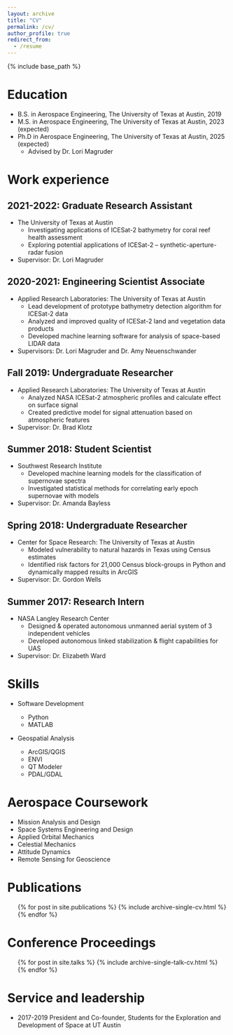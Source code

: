 ```yaml
---
layout: archive
title: "CV"
permalink: /cv/
author_profile: true
redirect_from:
  - /resume
---
```


{% include base_path %}

Education
======
* B.S. in Aerospace Engineering, The University of Texas at Austin, 2019
* M.S. in Aerospace Engineering, The University of Texas at Austin, 2023 (expected)
* Ph.D in Aerospace Engineering, The University of Texas at Austin, 2025 (expected)
  * Advised by Dr. Lori Magruder

Work experience
======
## 2021-2022: Graduate Research Assistant
  * The University of Texas at Austin
     * Investigating applications of ICESat-2 bathymetry for coral reef health assessment
     * Exploring potential applications of ICESat-2 – synthetic-aperture-radar fusion
  * Supervisor: Dr. Lori Magruder

## 2020-2021: Engineering Scientist Associate
  * Applied Research Laboratories: The University of Texas at Austin
    * Lead development of prototype bathymetry detection algorithm for ICESat-2 data
    * Analyzed and improved quality of ICESat-2 land and vegetation data products
    * Developed machine learning software for analysis of space-based LIDAR data
  * Supervisors: Dr. Lori Magruder and Dr. Amy Neuenschwander

## Fall 2019: Undergraduate Researcher
  * Applied Research Laboratories: The University of Texas at Austin
    * Analyzed NASA ICESat-2 atmospheric profiles and calculate effect on surface signal
    * Created predictive model for signal attenuation based on atmospheric features 
  * Supervisor: Dr. Brad Klotz
 
## Summer 2018: Student Scientist
  * Southwest Research Institute
    * Developed machine learning models for the classification of supernovae spectra
    * Investigated statistical methods for correlating early epoch supernovae with models
  * Supervisor: Dr. Amanda Bayless  

## Spring 2018: Undergraduate Researcher
  * Center for Space Research: The University of Texas at Austin
    * Modeled vulnerability to natural hazards in Texas using Census estimates
    * Identified risk factors for 21,000 Census block-groups in Python and dynamically mapped results in ArcGIS
  * Supervisor: Dr. Gordon Wells

## Summer 2017: Research Intern
  * NASA Langley Research Center
    * Designed & operated autonomous unmanned aerial system of 3 independent vehicles
    * Developed autonomous linked stabilization & flight capabilities for UAS
  * Supervisor: Dr. Elizabeth Ward


Skills
======
* Software Development
  * Python
  * MATLAB

* Geospatial Analysis
  * ArcGIS/QGIS
  * ENVI
  * QT Modeler
  * PDAL/GDAL

Aerospace Coursework
======
* Mission Analysis and Design
* Space Systems Engineering and Design
* Applied Orbital Mechanics
* Celestial Mechanics
* Attitude Dynamics
* Remote Sensing for Geoscience

Publications
======
  <ul>{% for post in site.publications %}
    {% include archive-single-cv.html %}
  {% endfor %}</ul>
  
Conference Proceedings
======
  <ul>{% for post in site.talks %}
    {% include archive-single-talk-cv.html %}
  {% endfor %}</ul>
  
Service and leadership
======
* 2017-2019 President and Co-founder, Students for the Exploration and Development of Space at UT Austin

